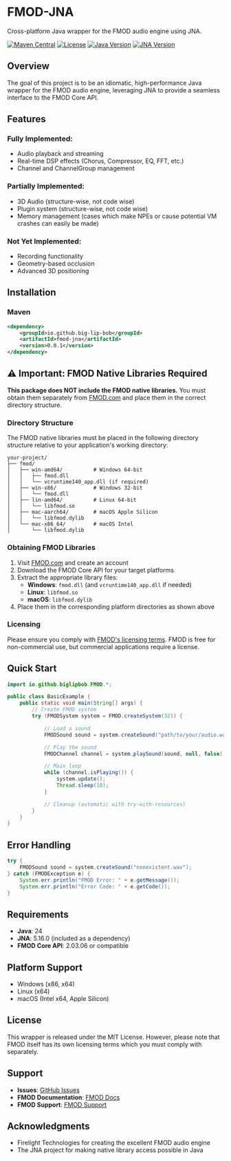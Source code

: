 # FMOD-JNA

Cross-platform Java wrapper for the FMOD audio engine using JNA.

[![Maven Central](https://img.shields.io/maven-central/v/io.github.big-lip-bob/fmod-jna.svg?label=Maven%20Central)](https://search.maven.org/artifact/io.github.big-lip-bob/fmod-jna)
[![License](https://img.shields.io/github/license/big-lip-bob/fmod-jna.svg?label=License)](LICENSE)
[![Java Version](https://img.shields.io/badge/Java-24-blue.svg)](https://www.oracle.com/java/technologies/javase/jdk24-archive-downloads.html)
[![JNA Version](https://img.shields.io/maven-central/v/net.java.dev.jna/jna.svg?label=JNA)](https://mvnrepository.com/artifact/net.java.dev.jna/jna)

## Overview

The goal of this project is to be an idiomatic, high-performance Java wrapper for the FMOD audio engine,
leveraging JNA to provide a seamless interface to the FMOD Core API.

## Features

### Fully Implemented:
- Audio playback and streaming
- Real-time DSP effects (Chorus, Compressor, EQ, FFT, etc.)
- Channel and ChannelGroup management

### Partially Implemented:
- 3D Audio (structure-wise, not code wise)
- Plugin system (structure-wise, not code wise)
- Memory management (cases which make NPEs or cause potential VM crashes can easily be made)

### Not Yet Implemented:
- Recording functionality
- Geometry-based occlusion
- Advanced 3D positioning

## Installation

### Maven

```xml
<dependency>
    <groupId>io.github.big-lip-bob</groupId>
    <artifactId>fmod-jna</artifactId>
    <version>0.0.1</version>
</dependency>
```

## ⚠️ Important: FMOD Native Libraries Required

**This package does NOT include the FMOD native libraries.** You must obtain them separately
from [FMOD.com](https://www.fmod.com/) and place them in the correct directory structure.

### Directory Structure

The FMOD native libraries must be placed in the following directory structure relative to your application's working
directory:

```
your-project/
├── fmod/
│   ├── win-amd64/          # Windows 64-bit
│   │   ├── fmod.dll
│   │   └── vcruntime140_app.dll (if required)
│   ├── win-x86/            # Windows 32-bit
│   │   └── fmod.dll
│   ├── lin-amd64/          # Linux 64-bit
│   │   └── libfmod.so
│   ├── mac-aarch64/        # macOS Apple Silicon
│   │   └── libfmod.dylib
│   └── mac-x86_64/         # macOS Intel
│       └── libfmod.dylib
```

### Obtaining FMOD Libraries

1. Visit [FMOD.com](https://www.fmod.com/) and create an account
2. Download the FMOD Core API for your target platforms
3. Extract the appropriate library files:
    - **Windows**: `fmod.dll` (and `vcruntime140_app.dll` if needed)
    - **Linux**: `libfmod.so`
    - **macOS**: `libfmod.dylib`
4. Place them in the corresponding platform directories as shown above

### Licensing

Please ensure you comply with [FMOD's licensing terms](https://www.fmod.com/licensing). FMOD is free for non-commercial
use, but commercial applications require a license.

## Quick Start

```java
import io.github.biglipbob.FMOD.*;

public class BasicExample {
    public static void main(String[] args) {
        // Create FMOD system
        try (FMODSystem system = FMOD.createSystem(32)) {

            // Load a sound
            FMODSound sound = system.createSound("path/to/your/audio.wav");

            // Play the sound
            FMODChannel channel = system.playSound(sound, null, false);

            // Main loop
            while (channel.isPlaying()) {
                system.update();
                Thread.sleep(10);
            }

            // Cleanup (automatic with try-with-resources)
        }
    }
}
```

## Error Handling

```java
try {
    FMODSound sound = system.createSound("nonexistent.wav");
} catch (FMODException e) {
    System.err.println("FMOD Error: " + e.getMessage());
    System.err.println("Error Code: " + e.getCode());
}
```

## Requirements

- **Java**: 24
- **JNA**: 5.16.0 (included as a dependency)
- **FMOD Core API**: 2.03.06 or compatible

## Platform Support

- Windows (x86, x64)
- Linux (x64)
- macOS (Intel x64, Apple Silicon)

## License

This wrapper is released under the MIT License. However, please note that FMOD itself has its own licensing terms which
you must comply with separately.

## Support

- **Issues**: [GitHub Issues](https://github.com/big-lip-bob/fmod-jna/issues)
- **FMOD Documentation**: [FMOD Docs](https://www.fmod.com/docs/)
- **FMOD Support**: [FMOD Support](https://www.fmod.com/support/)

## Acknowledgments

- Firelight Technologies for creating the excellent FMOD audio engine
- The JNA project for making native library access possible in Java
